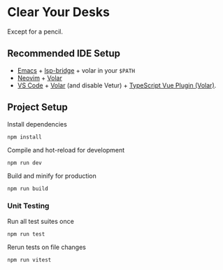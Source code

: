 # Clear Your Desks

Except for a pencil.

## Recommended IDE Setup

- [Emacs](https://www.gnu.org/software/emacs/) +
  [lsp-bridge](https://github.com/manateelazycat/lsp-bridge) + volar in your
  `$PATH`
- [Neovim](https://neovim.io) +
  [Volar](https://github.com/neovim/nvim-lspconfig/blob/master/doc/server_configurations.md#volar)
- [VS Code](https://code.visualstudio.com/) +
  [Volar](https://marketplace.visualstudio.com/items?itemName=Vue.volar) (and
  disable Vetur) + [TypeScript Vue Plugin
  (Volar)](https://marketplace.visualstudio.com/items?itemName=Vue.vscode-typescript-vue-plugin).

## Project Setup

Install dependencies

```
npm install
```

Compile and hot-reload for development

```
npm run dev
```

Build and minify for production

```
npm run build
```

### Unit Testing

Run all test suites once

```
npm run test
```

Rerun tests on file changes

```
npm run vitest
```
